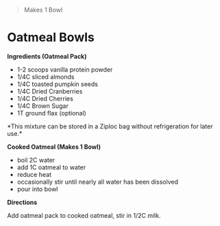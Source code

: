 > Makes 1 Bowl

# Oatmeal Bowls

**Ingredients (Oatmeal Pack)**

* 1-2 scoops vanilla protein powder
* 1/4C sliced almonds
* 1/4C toasted pumpkin seeds
* 1/4C Dried Cranberries
* 1/4C Dried Cherries
* 1/4C Brown Sugar
* 1T ground flax (optional)

\*This mixture can be stored in a Ziploc bag without refrigeration for later use.\*



**Cooked Oatmeal (Makes 1 Bowl)**

* boil 2C water
* add 1C oatmeal to water
* reduce heat
* occasionally stir until nearly all water has been dissolved
* pour into bowl



**Directions**

Add oatmeal pack to cooked oatmeal, stir in 1/2C milk.
